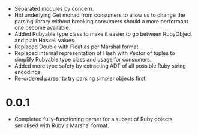 - Separated modules by concern.
- Hid underlying Get monad from consumers to allow us to change the parsing
  library without breaking consumers should a more performant one become
  available.
- Added Rubyable type class to make it easier to go between RubyObject and plain
  Haskell values.
- Replaced Double with Float as per Marshal format.
- Replaced internal representation of Hash with Vector of tuples to simplify
  Rubyable type class and usage for consumers.
- Added more type safety by extracting ADT of all possible Ruby string
  encodings.
- Re-ordered parser to try parsing simpler objects first.

# 0.0.1

- Completed fully-functioning parser for a subset of Ruby objects serialised
  with Ruby's Marshal format.
